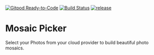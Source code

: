 [![Gitpod Ready-to-Code](https://img.shields.io/badge/Gitpod-Ready--to--Code-blue?logo=gitpod)](https://gitpod.io/#https://github.com/taemon1337/mosaic-picker)
[![Build Status](https://github.com/taemon1337/mosaic-picker/actions/workflows/deploy.yml/badge.svg)](https://github.com/taemon1337/mosaic-picker/actions)
[![release](https://img.shields.io/github/v/release/taemon1337/mosaic-picker)](https://github.com/taemon1337/mosaic-picker/sca/releases)

# Mosaic Picker

Select your Photos from your cloud provider to build beautiful photo mosaics.